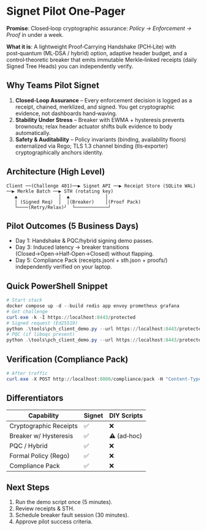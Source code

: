 # Signet Pilot One‑Pager

**Promise**: Closed‑loop cryptographic assurance: *Policy → Enforcement → Proof* in under a week.

**What it is**: A lightweight Proof‑Carrying Handshake (PCH‑Lite) with post‑quantum (ML‑DSA / hybrid) option, adaptive header budget, and a control‑theoretic breaker that emits immutable Merkle‑linked receipts (daily Signed Tree Heads) you can independently verify.

## Why Teams Pilot Signet

1. **Closed‑Loop Assurance** – Every enforcement decision is logged as a receipt, chained, merklized, and signed. You get cryptographic evidence, not dashboards hand‑waving.
2. **Stability Under Stress** – Breaker with EWMA + hysteresis prevents brownouts; relax header actuator shifts bulk evidence to body automatically.
3. **Safety & Auditability** – Policy invariants (binding, availability floors) externalized via Rego; TLS 1.3 channel binding (tls‑exporter) cryptographically anchors identity.

## Architecture (High Level)

```
Client ──(Challenge 401)──▶ Signet API ──▶ Receipt Store (SQLite WAL) ──▶ Merkle Batch ──▶ STH (rotating key)
   ▲               │  ▲             │
   │ (Signed Req)  │  │(Breaker)    │(Proof Pack)
   └────(Retry/Relax)┘  └────────────┘
```

## Pilot Outcomes (5 Business Days)
- Day 1: Handshake & PQC/hybrid signing demo passes.
- Day 3: Induced latency → breaker transitions (Closed→Open→Half‑Open→Closed) without flapping.
- Day 5: Compliance Pack (receipts.jsonl + sth.json + proofs/) independently verified on your laptop.

## Quick PowerShell Snippet

```powershell
# Start stack
docker compose up -d --build redis app envoy prometheus grafana
# Get challenge
curl.exe -k -I https://localhost:8443/protected
# Signed request (Ed25519)
python .\tools\pch_client_demo.py --url https://localhost:8443/protected --binding tls-exporter --insecure
# PQC (if liboqs present)
python .\tools\pch_client_demo.py --url https://localhost:8443/protected --binding tls-exporter --alg ml-dsa-65 --insecure
```

## Verification (Compliance Pack)
```powershell
# After traffic
curl.exe -X POST http://localhost:8080/compliance/pack -H "Content-Type: application/json" -d '{"date":"2025-09-04"}' -o pack.zip
```

## Differentiators
| Capability | Signet | DIY Scripts |
|------------|--------|-------------|
| Cryptographic Receipts | ✅ | ❌ |
| Breaker w/ Hysteresis | ✅ | ⚠️ (ad‑hoc) |
| PQC / Hybrid | ✅ | ❌ |
| Formal Policy (Rego) | ✅ | ❌ |
| Compliance Pack | ✅ | ❌ |

## Next Steps
1. Run the demo script once (5 minutes).  
2. Review receipts & STH.  
3. Schedule breaker fault session (30 minutes).  
4. Approve pilot success criteria.  
